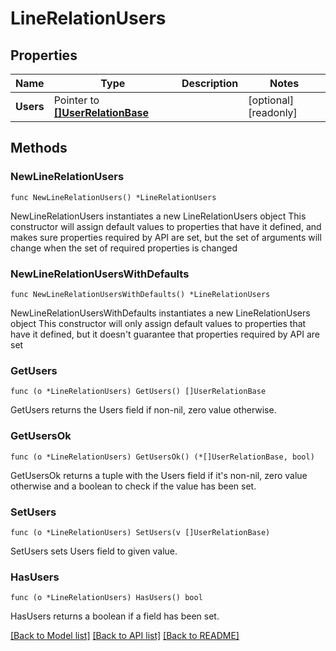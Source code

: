 # LineRelationUsers

## Properties

Name | Type | Description | Notes
------------ | ------------- | ------------- | -------------
**Users** | Pointer to [**[]UserRelationBase**](UserRelationBase.md) |  | [optional] [readonly]

## Methods

### NewLineRelationUsers

`func NewLineRelationUsers() *LineRelationUsers`

NewLineRelationUsers instantiates a new LineRelationUsers object
This constructor will assign default values to properties that have it defined,
and makes sure properties required by API are set, but the set of arguments
will change when the set of required properties is changed

### NewLineRelationUsersWithDefaults

`func NewLineRelationUsersWithDefaults() *LineRelationUsers`

NewLineRelationUsersWithDefaults instantiates a new LineRelationUsers object
This constructor will only assign default values to properties that have it defined,
but it doesn't guarantee that properties required by API are set

### GetUsers

`func (o *LineRelationUsers) GetUsers() []UserRelationBase`

GetUsers returns the Users field if non-nil, zero value otherwise.

### GetUsersOk

`func (o *LineRelationUsers) GetUsersOk() (*[]UserRelationBase, bool)`

GetUsersOk returns a tuple with the Users field if it's non-nil, zero value otherwise
and a boolean to check if the value has been set.

### SetUsers

`func (o *LineRelationUsers) SetUsers(v []UserRelationBase)`

SetUsers sets Users field to given value.

### HasUsers

`func (o *LineRelationUsers) HasUsers() bool`

HasUsers returns a boolean if a field has been set.

[[Back to Model list]](../README.md#documentation-for-models) [[Back to API list]](../README.md#documentation-for-api-endpoints) [[Back to README]](../README.md)
